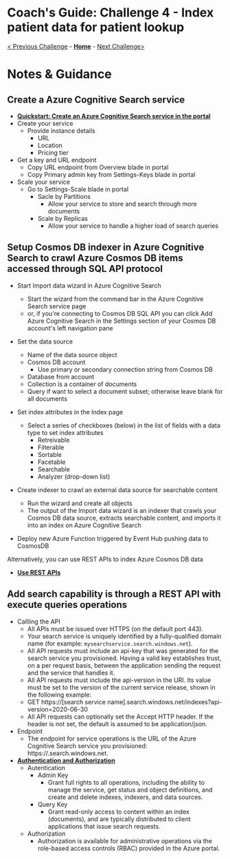 # Coach's Guide: Challenge 4 - Index patient data for patient lookup

[< Previous Challenge](./Solution03.md) - **[Home](../readme.md)** - [Next Challenge>](./Solution05.md)

# Notes & Guidance

## Create a Azure Cognitive Search service
- **[Quickstart: Create an Azure Cognitive Search service in the portal](https://docs.microsoft.com/en-us/azure/search/search-create-service-portal)**
- Create your service
  - Provide instance details
    - URL
    - Location
    - Pricing tier
- Get a key and URL endpoint
  - Copy URL endpoint from Overview blade in portal
  - Copy Primary admin key from Settings-Keys blade in portal
- Scale your service
  - Go to Settings-Scale blade in portal
    - Sacle by Partitions
      - Allow your service to store and search through more documents
    - Scale by Replicas
      - Allow your service to handle a higher load of search queries

## Setup Cosmos DB indexer in Azure Cognitive Search to crawl Azure Cosmos DB items accessed through SQL API protocol
- Start Import data wizard in Azure Cognitive Search
  - Start the wizard from the command bar in the Azure Cognitive Search service page
  - or, if you're connecting to Cosmos DB SQL API you can click Add Azure Cognitive Search in the Settings section of your Cosmos DB account's left navigation pane
- Set the data source
  - Name of the data source object
  - Cosmos DB account
    - Use primary or secondary connection string from Cosmos DB
  - Database from account
  - Collection is a container of documents
  - Query if want to select a document subset; otherwise leave blank for all documents
- Set index attributes in the Index page
  - Select a series of checkboxes (below) in the list of fields with a data type to set index attributes
    - Retreivable
    - Filterable
    - Sortable
    - Facetable
    - Searchable
    - Analyzer (drop-down list)
- Create indexer to crawl an external data source for searchable content
  - Run the wizard and create all objects
  - The output of the Import data wizard is an indexer that crawls your Cosmos DB data source, extracts searchable content, and imports it into an index on Azure Cognitive Search

- Deploy new Azure Function triggered by Event Hub pushing data to CosmosDB

Alternatively, you can use REST APIs to index Azure Cosmos DB data
- **[Use REST APIs](https://docs.microsoft.com/en-us/azure/search/search-howto-index-cosmosdb#use-rest-apis)**

## Add search capability is through a REST API with execute queries operations
- Callling the API
  - All APIs must be issued over HTTPS (on the default port 443).
  - Your search service is uniquely identified by a fully-qualified domain name (for example: `mysearchservice.search.windows.net`).
  - All API requests must include an api-key that was generated for the search service you provisioned. Having a valid key establishes trust, on a per request basis, between the application sending the request and the service that handles it.
  - All API requests must include the api-version in the URI. Its value must be set to the version of the current service release, shown in the following example:
  - GET https://[search service name].search.windows.net/indexes?api-version=2020-06-30
  - All API requests can optionally set the Accept HTTP header. If the header is not set, the default is assumed to be application/json.
- Endpoint
  - The endpoint for service operations is the URL of the Azure Cognitive Search service you provisioned: https://<yourService>.search.windows.net.
- **[Authentication and Authorization](https://docs.microsoft.com/en-us/rest/api/searchservice/#authentication-and-authorization)**
  - Autentication
    - Admin Key
      - Grant full rights to all operations, including the ability to manage the service, get status and object definitions, and create and delete indexes, indexers, and data sources.
    - Query Key
      - Grant read-only access to content within an index (documents), and are typically distributed to client applications that issue search requests.
  - Authorization
    - Authorization is available for administrative operations via the role-based access controls (RBAC) provided in the Azure portal.
